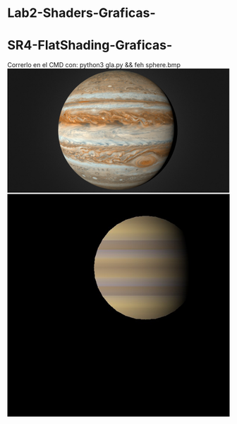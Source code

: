 # Lab2-Shaders-Graficas-
# SR4-FlatShading-Graficas-
Correrlo en el CMD con: python3 gla.py && feh sphere.bmp
![out](https://github.com/CristopherBarrios/Lab2-Shaders-Graficas-/blob/master/imagen/jupi.png)
![out](https://github.com/CristopherBarrios/Lab2-Shaders-Graficas-/blob/master/imagen/sphere.jpg)
